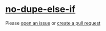 [no-dupe-else-if](https://eslint.org/docs/rules/no-dupe-else-if)
================================================================
Please [open an issue](https://github.com/professional-js/eslint-config/issues/new)
or [create a pull request](https://github.com/professional-js/eslint-config/edit/main/src/rules-configurations/eslint/no-dupe-else-if.md)
